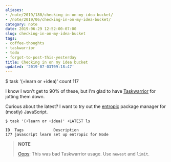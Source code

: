 ```yaml
---
aliases:
- /note/2019/180/checking-in-on-my-idea-bucket/
- /note/2019/06/checking-in-on-my-idea-bucket/
category: note
date: 2019-06-29 12:52:00-07:00
slug: checking-in-on-my-idea-bucket
tags:
- coffee-thoughts
- taskwarrior
- todo
- forgot-to-post-this-yesterday
title: Checking in on my idea bucket
updated: '2019-07-03T09:18:47'
---
```


$ task '(+learn or +idea)' count
117

I know I won't get to 90% of these, but I'm glad to have [Taskwarrior](../../../card/Taskwarrior.md) for jotting them down.

Curious about the latest? I want to try out the [entropic](https://github.com/entropic-dev/entropic) package manager for (mostly) JavaScript.

````
$ task '(+learn or +idea)' +LATEST ls

ID  Tags             Description
177 javascript learn set up entropic for Node
````

 > 
 > **NOTE**
>
 > [Oops](../07/task-add-admit-a-mistake.md): This was bad Taskwarrior usage. Use `newest` and `limit`.
